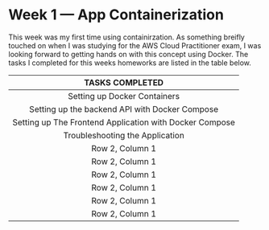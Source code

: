 # Week 1 — App Containerization

This week was my first time using containirzation. As something breifly touched on when I was studying for the AWS Cloud Practitioner exam, I was looking forward to getting hands on with this concept using Docker. The tasks I completed for this weeks homeworks are listed in the table below. 

|       TASKS COMPLETED    | 
| :-------------: |
| Setting up Docker Containers | 
| Setting up the backend API with Docker Compose|  
| Setting up The Frontend Application with Docker Compose|  
| Troubleshooting the Application | 
| Row 2, Column 1 | 
| Row 2, Column 1 | 
| Row 2, Column 1 | 
| Row 2, Column 1 |   
| Row 2, Column 1 |     
| Row 2, Column 1 |  





